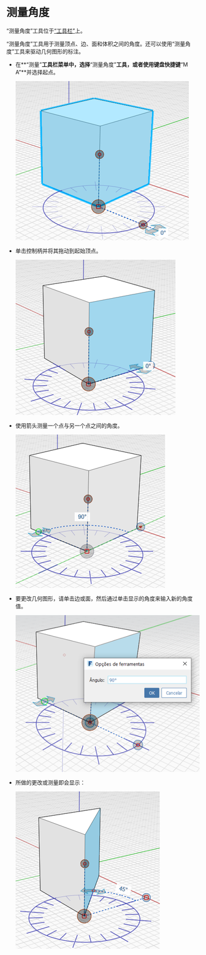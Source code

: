 # 测量角度

“测量角度”工具位于[“工具栏”](../formit-introduction/tool-bars.md)上。

“测量角度”工具用于测量顶点、边、面和体积之间的角度。还可以使用“测量角度”工具来驱动几何图形的标注。

*   在**“测量”**工具栏菜单中，选择**“测量角度”**工具，或者使用键盘快捷键**“M A”**并选择起点。

    <img src="../.gitbook/assets/measure-angle.png" alt="" data-size="original">
*   单击控制柄并将其拖动到起始顶点。

    <img src="../.gitbook/assets/measure-angle2.png" alt="" data-size="original">
*   使用箭头测量一个点与另一个点之间的角度。

    <img src="../.gitbook/assets/measure-angle4.png" alt="" data-size="original">
*   要更改几何图形，请单击边或面，然后通过单击显示的角度来输入新的角度值。

    <img src="../.gitbook/assets/measure-angle3 (1).png" alt="" data-size="original">
*   所做的更改或测量即会显示：

    <img src="../.gitbook/assets/measure-angle5.png" alt="" data-size="original">
